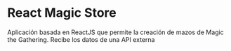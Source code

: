 # React Magic Store

Aplicación basada en ReactJS que permite la creación de mazos de Magic the Gathering. Recibe los datos de una API externa


